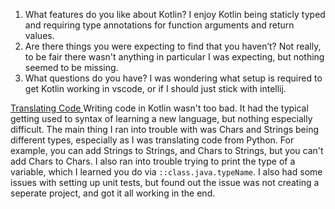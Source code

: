 1. What features do you like about Kotlin?
I enjoy Kotlin being staticly typed and requiring type annotations for function arguments and return values. 
2. Are there things you were expecting to find that you haven’t?
Not really, to be fair there wasn't anything in particular I was expecting, but nothing seemed to be missing.
3. What questions do you have?
I was wondering what setup is required to get Kotlin working in vscode, or if I should just stick with intellij.

<ins> Translating Code </ins>
Writing code in Kotlin wasn't too bad. It had the typical getting used to syntax of learning a new language, but nothing especially difficult. The main thing I ran into trouble with was Chars and Strings being different types, especially as I was translating code from Python. For example, you can add Strings to Strings, and Chars to Strings, but you can't add Chars to Chars. I also ran into trouble trying to print the type of a variable, which I learned you do via `::class.java.typeName`. I also had some issues with setting up unit tests, but found out the issue was not creating a seperate project, and got it all working in the end.
